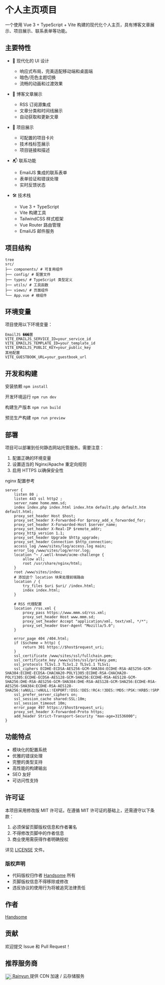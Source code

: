 # 个人主页项目

一个使用 Vue 3 + TypeScript + Vite 构建的现代化个人主页，具有博客文章展示、项目展示、联系表单等功能。

## 主要特性

- 🎨 现代化的 UI 设计

  - 响应式布局，完美适配移动端和桌面端
  - 暗色/亮色主题切换
  - 流畅的动画和过渡效果

- 📝 博客文章展示

  - RSS 订阅源集成
  - 文章分类和时间线展示
  - 自动获取和更新文章

- 🎯 项目展示

  - 可配置的项目卡片
  - 技术栈标签展示
  - 项目链接和描述

- 📬 联系功能

  - EmailJS 集成的联系表单
  - 表单验证和错误处理
  - 实时反馈状态

- 🛠 技术栈
  - Vue 3 + TypeScript
  - Vite 构建工具
  - TailwindCSS 样式框架
  - Vue Router 路由管理
  - EmailJS 邮件服务

## 项目结构

```
tree
src/
├── components/ # 可复用组件
├── config/ # 配置文件
├── types/ # TypeScript 类型定义
├── utils/ # 工具函数
├── views/ # 页面组件
└── App.vue # 根组件
```

## 环境变量

项目使用以下环境变量：

```
EmailJS ���置
VITE_EMAILJS_SERVICE_ID=your_service_id
VITE_EMAILJS_TEMPLATE_ID=your_template_id
VITE_EMAILJS_PUBLIC_KEY=your_public_key
其他配置
VITE_GUESTBOOK_URL=your_guestbook_url
```

## 开发和构建

安装依赖
`npm install`

开发环境运行
`npm run dev`

构建生产版本
`npm run build`

预览生产构建
`npm run preview`

## 部署

项目可以部署到任何静态网站托管服务。需要注意：

1. 配置正确的环境变量
2. 设置适当的 Nginx/Apache 重定向规则
3. 启用 HTTPS 以确保安全性

nginx 配置参考

```
server {
    listen 80 ;
    listen 443 ssl http2 ;
    server_name home.mmm.sd;
    index index.php index.html index.htm default.php default.htm default.html;
    proxy_set_header Host $host;
    proxy_set_header X-Forwarded-For $proxy_add_x_forwarded_for;
    proxy_set_header X-Forwarded-Host $server_name;
    proxy_set_header X-Real-IP $remote_addr;
    proxy_http_version 1.1;
    proxy_set_header Upgrade $http_upgrade;
    proxy_set_header Connection $http_connection;
    access_log /www/sites/log/access.log main;
    error_log /www/sites/log/error.log;
    location ^~ /.well-known/acme-challenge {
        allow all;
        root /usr/share/nginx/html;
    }
    root /www/sites/index;
    # 添加这个 location 块来处理前端路由
    location / {
        try_files $uri $uri/ /index.html;
        index index.html;
    }

    # RSS 代理配置
    location /rss.xml {
        proxy_pass https://www.mmm.sd/rss.xml;
        proxy_set_header Host www.mmm.sd;
        proxy_set_header Accept "application/xml, text/xml, */*";
        proxy_set_header User-Agent "Mozilla/5.0";
    }

    error_page 404 /404.html;
    if ($scheme = http) {
        return 301 https://$host$request_uri;
    }
    ssl_certificate /www/sites/ssl/fullchain.pem;
    ssl_certificate_key /www/sites/ssl/privkey.pem;
    ssl_protocols TLSv1.3 TLSv1.2 TLSv1.1 TLSv1;
    ssl_ciphers ECDHE-ECDSA-AES256-GCM-SHA384:ECDHE-RSA-AES256-GCM-SHA384:ECDHE-ECDSA-CHACHA20-POLY1305:ECDHE-RSA-CHACHA20-POLY1305:ECDHE-ECDSA-AES128-GCM-SHA256:ECDHE-RSA-AES128-GCM-SHA256:DHE-RSA-AES256-GCM-SHA384:DHE-RSA-AES128-GCM-SHA256:ECDHE-RSA-AES256-SHA384:ECDHE-RSA-AES128-SHA256:!aNULL:!eNULL:!EXPORT:!DSS:!DES:!RC4:!3DES:!MD5:!PSK:!KRB5:!SRP:!CAMELLIA:!SEED;
    ssl_prefer_server_ciphers on;
    ssl_session_cache shared:SSL:10m;
    ssl_session_timeout 10m;
    error_page 497 https://$host$request_uri;
    proxy_set_header X-Forwarded-Proto https;
    add_header Strict-Transport-Security "max-age=31536000";
}
```

## 功能特点

- 模块化的配置系统
- 优雅的错误处理
- 完整的类型支持
- 高性能的构建输出
- SEO 友好
- 可访问性支持

## 许可证

本项目采用修改版 MIT 许可证。在遵循 MIT 许可证的基础上，还需遵守以下条款：

1. 必须保留页脚版权信息和作者署名
2. 不得修改页脚中的作者信息
3. 商业使用需获得作者明确授权

详见 [LICENSE](./LICENSE) 文件。

### 版权声明

- 代码版权归作者 [Handsome](https://www.mmm.sd/) 所有
- 页脚版权信息不得移除或修改
- 违反协议的使用行为将被追究法律责任

## 作者

[Handsome](https://www.mmm.sd/)

## 贡献

欢迎提交 Issue 和 Pull Request！

## 推荐服务商

<a href="https://www.rainyun.com/handsome_" target="_blank">
  <img src="https://app.rainyun.com/img/icons/apple-touch-icon-152x152.png" alt="Rainyun Logo" width="20" height="20" style="vertical-align: middle;" />
  Rainyun
</a>
提供 CDN 加速 / 云存储服务
